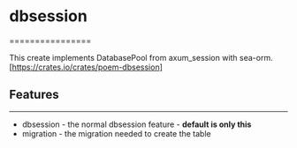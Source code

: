 # dbsession

================

This create implements DatabasePool from axum_session with sea-orm.
[https://crates.io/crates/poem-dbsession]

## Features

---------------

* dbsession - the normal dbsession feature - **default is only this**
* migration - the migration needed to create the table
